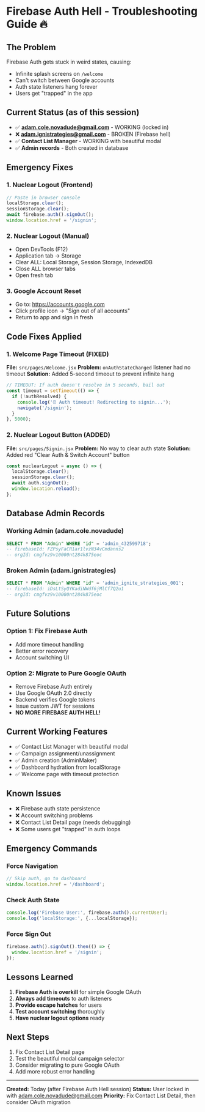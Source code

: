 # Firebase Auth Hell - Troubleshooting Guide 🔥

## The Problem
Firebase Auth gets stuck in weird states, causing:
- Infinite splash screens on `/welcome`
- Can't switch between Google accounts
- Auth state listeners hang forever
- Users get "trapped" in the app

## Current Status (as of this session)
- ✅ **adam.cole.novadude@gmail.com** - WORKING (locked in)
- ❌ **adam.ignistrategies@gmail.com** - BROKEN (Firebase hell)
- ✅ **Contact List Manager** - WORKING with beautiful modal
- ✅ **Admin records** - Both created in database

## Emergency Fixes

### 1. Nuclear Logout (Frontend)
```javascript
// Paste in browser console
localStorage.clear();
sessionStorage.clear();
await firebase.auth().signOut();
window.location.href = '/signin';
```

### 2. Nuclear Logout (Manual)
- Open DevTools (F12)
- Application tab → Storage
- Clear ALL: Local Storage, Session Storage, IndexedDB
- Close ALL browser tabs
- Open fresh tab

### 3. Google Account Reset
- Go to: https://accounts.google.com
- Click profile icon → "Sign out of all accounts"
- Return to app and sign in fresh

## Code Fixes Applied

### 1. Welcome Page Timeout (FIXED)
**File:** `src/pages/Welcome.jsx`
**Problem:** `onAuthStateChanged` listener had no timeout
**Solution:** Added 5-second timeout to prevent infinite hang

```javascript
// TIMEOUT: If auth doesn't resolve in 5 seconds, bail out
const timeout = setTimeout(() => {
  if (!authResolved) {
    console.log('⏰ Auth timeout! Redirecting to signin...');
    navigate('/signin');
  }
}, 5000);
```

### 2. Nuclear Logout Button (ADDED)
**File:** `src/pages/Signin.jsx`
**Problem:** No way to clear auth state
**Solution:** Added red "Clear Auth & Switch Account" button

```javascript
const nuclearLogout = async () => {
  localStorage.clear();
  sessionStorage.clear();
  await auth.signOut();
  window.location.reload();
};
```

## Database Admin Records

### Working Admin (adam.cole.novadude)
```sql
SELECT * FROM "Admin" WHERE "id" = 'admin_432599718';
-- firebaseId: FZPsyFaCR1ar1lvzN34vCmdanns2
-- orgId: cmgfvz9v10000nt284k875eoc
```

### Broken Admin (adam.ignistrategies)
```sql
SELECT * FROM "Admin" WHERE "id" = 'admin_ignite_strategies_001';
-- firebaseId: iDsLtSyQYKadiNWdf6jMlCf7Q2u1
-- orgId: cmgfvz9v10000nt284k875eoc
```

## Future Solutions

### Option 1: Fix Firebase Auth
- Add more timeout handling
- Better error recovery
- Account switching UI

### Option 2: Migrate to Pure Google OAuth
- Remove Firebase Auth entirely
- Use Google OAuth 2.0 directly
- Backend verifies Google tokens
- Issue custom JWT for sessions
- **NO MORE FIREBASE AUTH HELL!**

## Current Working Features
- ✅ Contact List Manager with beautiful modal
- ✅ Campaign assignment/unassignment
- ✅ Admin creation (AdminMaker)
- ✅ Dashboard hydration from localStorage
- ✅ Welcome page with timeout protection

## Known Issues
- ❌ Firebase auth state persistence
- ❌ Account switching problems
- ❌ Contact List Detail page (needs debugging)
- ❌ Some users get "trapped" in auth loops

## Emergency Commands

### Force Navigation
```javascript
// Skip auth, go to dashboard
window.location.href = '/dashboard';
```

### Check Auth State
```javascript
console.log('Firebase User:', firebase.auth().currentUser);
console.log('localStorage:', {...localStorage});
```

### Force Sign Out
```javascript
firebase.auth().signOut().then(() => {
  window.location.href = '/signin';
});
```

## Lessons Learned
1. **Firebase Auth is overkill** for simple Google OAuth
2. **Always add timeouts** to auth listeners
3. **Provide escape hatches** for users
4. **Test account switching** thoroughly
5. **Have nuclear logout options** ready

## Next Steps
1. Fix Contact List Detail page
2. Test the beautiful modal campaign selector
3. Consider migrating to pure Google OAuth
4. Add more robust error handling

---
**Created:** Today (after Firebase Auth Hell session)
**Status:** User locked in with adam.cole.novadude@gmail.com
**Priority:** Fix Contact List Detail, then consider OAuth migration
